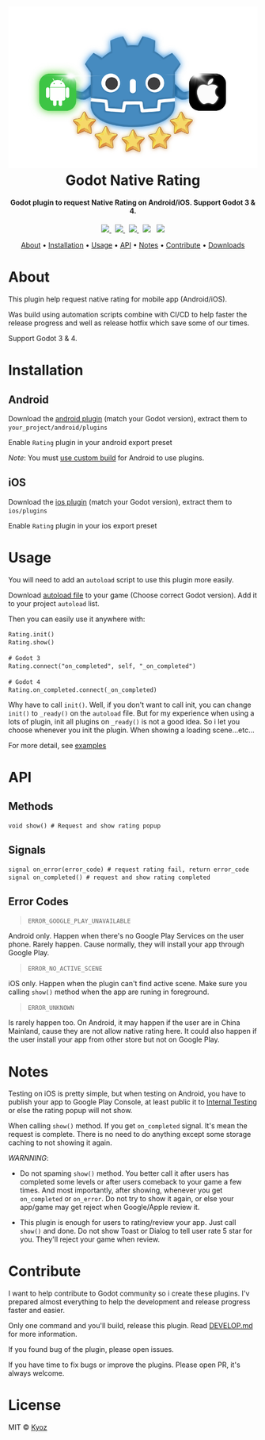 <h1 align="center">
  <br>
  <img src="./icon.png" alt="Godot Native Rating" width=512>
  <br>
  Godot Native Rating
  <br>
</h1>

<h4 align="center">Godot plugin to request Native Rating on Android/iOS. Support Godot 3 & 4</a>.</h4>

<p align="center">
  <a href="https://github.com/kyoz/godot-native-rating/releases">
    <img src="https://img.shields.io/github/v/tag/kyoz/godot-native-rating?label=Version&style=flat-square">
  </a>
  <span>&nbsp</span>
  <a href="https://github.com/kyoz/godot-native-rating/actions">
    <img src="https://img.shields.io/github/actions/workflow/status/kyoz/godot-native-rating/release.yml?label=Build&style=flat-square&color=00ad06">
  </a>
  <span>&nbsp</span>
  <a href="https://github.com/kyoz/godot-native-rating/releases">
    <img src="https://img.shields.io/github/downloads/kyoz/godot-native-rating/total?label=Downloads&style=flat-square">
  </a>
  <span>&nbsp</span>
  <img src="https://img.shields.io/github/stars/kyoz/godot-native-rating?style=flat-square&color=c99e00">
  <span>&nbsp</span>
  <img src="https://img.shields.io/github/license/kyoz/godot-native-rating?style=flat-square&color=fc7b03">
</p>

<p align="center">
  <a href="#about">About</a> •
  <a href="#installation">Installation</a> •
  <a href="#usage">Usage</a> •
  <a href="#api">API</a> •
  <a href="#notes">Notes</a> •
  <a href="#contribute">Contribute</a> •
  <a href="https://github.com/kyoz/godot-native-rating/releases">Downloads</a> 
</p>

# About

This plugin help request native rating for mobile app (Android/iOS).

Was build using automation scripts combine with CI/CD to help faster the release progress and well as release hotfix which save some of our times.

Support Godot 3 & 4.

# Installation

## Android

Download the [android plugin](https://github.com/kyoz/godot-native-rating/releases) (match your Godot version), extract them to `your_project/android/plugins`

Enable `Rating` plugin in your android export preset

*Note*: You must [use custom build](https://docs.godotengine.org/en/stable/tutorials/export/android_custom_build.html) for Android to use plugins.

## iOS

Download the [ios plugin](https://github.com/kyoz/godot-native-rating/releases) (match your Godot version), extract them to `ios/plugins`

Enable `Rating` plugin in your ios export preset

# Usage

You will need to add an `autoload` script to use this plugin more easily.

Download [autoload file](./autoload) to your game (Choose correct Godot version). Add it to your project `autoload` list.

Then you can easily use it anywhere with:

```gdscript
Rating.init()
Rating.show()

# Godot 3
Rating.connect("on_completed", self, "_on_completed")

# Godot 4
Rating.on_completed.connect(_on_completed)
```

Why have to call `init()`. Well, if you don't want to call init, you can change `init()` to `_ready()` on the `autoload` file. But for my experience when using a lots of plugin, init all plugins on `_ready()` is not a good idea. So i let you choose whenever you init the plugin. When showing a loading scene...etc...

For more detail, see [examples](./example/)

# API

## Methods

```gdscript
void show() # Request and show rating popup
```

## Signals

```gdscript
signal on_error(error_code) # request rating fail, return error_code
signal on_completed() # request and show rating completed
```

## Error Codes

> `ERROR_GOOGLE_PLAY_UNAVAILABLE`

Android only. Happen when there's no Google Play Services on the user phone. Rarely happen. Cause normally, they will install your app through Google Play.

> `ERROR_NO_ACTIVE_SCENE`

iOS only. Happen when the plugin can't find active scene. Make sure you calling `show()` method when the app are runing in foreground.

> `ERROR_UNKNOWN`

Is rarely happen too. On Android, it may happen if the user are in China Mainland, cause they are not allow native rating here. It could also happen if the user install your app from other store but not on Google Play.

# Notes

Testing on iOS is pretty simple, but when testing on Android, you have to publish your app to Google Play Console, at least public it to [Internal Testing](https://play.google.com/console/about/internal-testing/) or else the rating popup will not show.

When calling `show()` method. If you get `on_completed` signal. It's mean the request is complete. There is no need to do anything except some storage caching to not showing it again.

*WARNNING*:

- Do not spaming `show()` method. You better call it after users has completed some levels or after users comeback to your game a few times. And most importantly, after showing, whenever you get `on_completed` or `on_error`. Do not try to show it again, or else your app/game may get reject when Google/Apple review it.

- This plugin is enough for users to rating/review your app. Just call `show()` and done. Do not show Toast or Dialog to tell user rate 5 star for you. They'll reject your game when review.

# Contribute

I want to help contribute to Godot community so i create these plugins. I'v prepared almost everything to help the development and release progress faster and easier.

Only one command and you'll build, release this plugin. Read [DEVELOP.md](./DEVELOP.md) for more information.

If you found bug of the plugin, please open issues.

If you have time to fix bugs or improve the plugins. Please open PR, it's always welcome.

# License

MIT © [Kyoz](mailto:banminkyoz@gmail.com)
